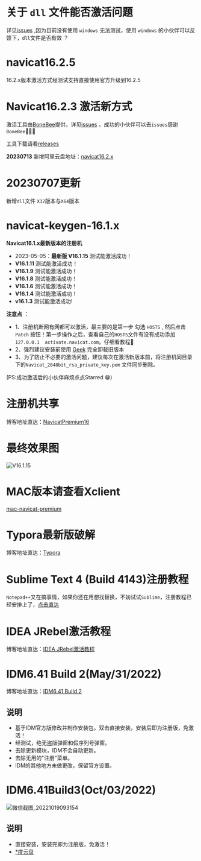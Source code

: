 # 关于 `dll` 文件能否激活问题
详见[issues](https://github.com/LiJunYi2/navicat-keygen-16V/issues/6#issuecomment-1670540546) ,因为目前没有使用 `windows` 无法测试，使用 `windows` 的小伙伴可以反馈下，`dll`文件是否有效 ？

# navicat16.2.5
16.2.x版本激活方式经测试支持直接使用官方升级到16.2.5

# Navicat16.2.3 激活新方式
激活工具由[BoneBee](https://github.com/BoneBee)提供，详见[issues](https://github.com/LiJunYi2/navicat-keygen-16V/issues/6) 。成功的小伙伴可以去`issues`感谢`BoneBee`👏👏👏

工具下载请看[releases](https://github.com/LiJunYi2/navicat-keygen-16V/releases/tag/v16.2.3)

**20230713** 新增阿里云盘地址：[navicat16.2.x](http://myalist.lijunyi.xyz/blog/%E5%BC%80%E5%8F%91%E5%B7%A5%E5%85%B7/navicat16.2.x)

# 20230707更新
新增`dll`文件 `X32`版本与`X64`版本

# navicat-keygen-16.1.x 
**Navicat16.1.x最新版本的注册机**

- 2023-05-05：**最新版 V16.1.15** 测试能激活成功！
- **V16.1.11** 测试能激活成功！
- **V16.1.9** 测试能激活成功！
- **V16.1.8** 测试能激活成功！
- **V16.1.6** 测试能激活成功！
- **V16.1.4** 测试能激活成功！
- **v16.1.3** 测试能激活成功!

**注意点** ：
- 1、注册机断网有网都可以激活，最主要的是第一步 勾选 `HOSTS` , 然后点击 `Patch` 按钮！第一步操作之后，查看自己的`HOSTS`文件有没有成功添加`127.0.0.1	activate.navicat.com`。仔细看教程🚨
- 2、强烈建议安装前使用 [Geek](https://geekuninstaller.com/download?version=1.5.0.161) 完全卸载旧版本
- 3、为了防止不必要的激活问题，建议每次在激活新版本前，将注册机同目录下的`Navicat_2048bit_rsa_private_key.pem` 文件同步删除。

(PS:成功激活后的小伙伴麻烦点点Starred 😁)

# 注册机共享

博客地址直达：[NavicatPremium16](https://lijunyi.xyz/blogs/app/2022/NavicatPremium16.html)

# 最终效果图
![V16.1.15](https://user-images.githubusercontent.com/40384503/236413741-4426040d-16f1-4d3b-a99c-b2bbf5fdeed9.png)


# MAC版本请查看Xclient
[mac-navicat-premium](https://xclient.info/s/navicat-premium.html)

# Typora最新版破解

博客地址直达：[Typora](https://lijunyi.xyz/blogs/app/2022/Typora.html)

# Sublime Text 4 (Build 4143)注册教程

`Notepad++`又在搞事情，如果你还在用想找替换，不妨试试`Sublime`，注册教程已经安排上了，[点击直达](https://github.lijunyi.xyz/blogs/app/2023/sublimeText.html)

# IDEA JRebel激活教程
博客地址直达：[IDEA JRebel激活教程](https://lijunyi.xyz/blogs/app/2022/JRebel.html)

# IDM6.41 Build 2(May/31/2022)
博客地址直达：[IDM6.41 Build 2](https://lijunyi.xyz/blogs/app/2022/idm.html)
## 说明
- 基于IDM官方版修改并制作安装包，双击直接安装，安装后即为注册版，免激活！
- 经测试，绝无盗版弹窗和假序列号弹窗。
- 去除更新模块，IDM不会自动更新。
- 去除无用的"注册"菜单。
- IDM的其他地方未做更改，保留官方设置。

# IDM6.41Build3(Oct/03/2022)
![微信截图_20221019093154](https://user-images.githubusercontent.com/40384503/196576165-69658ec0-a49b-4a30-ba45-a367ae128e7b.png)
## 说明
- 直接安装，安装完即为注册版，免激活！
- [*度云盘](https://pan.baidu.com/s/1za6taKw8IyToc1upSngFZg?pwd=c7kf)

